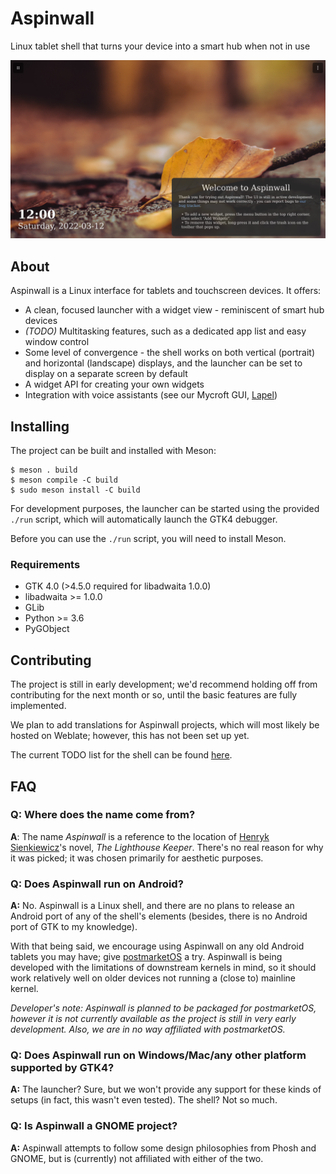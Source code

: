 # Aspinwall

Linux tablet shell that turns your device into a smart hub when not in use

![Launcher screenshot](docs/launcher-screenshot.png)

## About

Aspinwall is a Linux interface for tablets and touchscreen devices. It offers:

- A clean, focused launcher with a widget view - reminiscent of smart hub devices
- *(TODO)* Multitasking features, such as a dedicated app list and easy window control
- Some level of convergence - the shell works on both vertical (portrait) and horizontal (landscape) displays, and the launcher can be set to display on a separate screen by default
- A widget API for creating your own widgets
- Integration with voice assistants (see our Mycroft GUI, [Lapel](https://github.com/aspinwall-ui/lapel))

## Installing

The project can be built and installed with Meson:

```shell
$ meson . build
$ meson compile -C build
$ sudo meson install -C build
```

For development purposes, the launcher can be started using the provided `./run` script, which will automatically launch the GTK4 debugger.

Before you can use the `./run` script, you will need to install Meson.

### Requirements

- GTK 4.0 (>4.5.0 required for libadwaita 1.0.0)
- libadwaita >= 1.0.0
- GLib
- Python >= 3.6
- PyGObject

## Contributing

The project is still in early development; we'd recommend holding off from contributing for the next month or so, until the basic features are fully implemented.

We plan to add translations for Aspinwall projects, which will most likely be hosted on Weblate; however, this has not been set up yet.

The current TODO list for the shell can be found [here](https://github.com/aspinwall-ui/aspinwall/issues/1).

## FAQ

### **Q:** Where does the name come from?

**A**: The name *Aspinwall* is a reference to the location of [Henryk Sienkiewicz](https://en.wikipedia.org/wiki/Henryk_Sienkiewicz)'s novel, *The Lighthouse Keeper*. There's no real reason for why it was picked; it was chosen primarily for aesthetic purposes.

### **Q:** Does Aspinwall run on Android?

**A:** No. Aspinwall is a Linux shell, and there are no plans to release an Android port of any of the shell's elements (besides, there is no Android port of GTK to my knowledge).

With that being said, we encourage using Aspinwall on any old Android tablets you may have; give [postmarketOS](https://postmarketos.org) a try. Aspinwall is being developed with the limitations of downstream kernels in mind, so it should work relatively well on older devices not running a (close to) mainline kernel.

*Developer's note: Aspinwall is planned to be packaged for postmarketOS, however it is not currently available as the project is still in very early development. Also, we are in no way affiliated with postmarketOS.*

### **Q:** Does Aspinwall run on Windows/Mac/any other platform supported by GTK4?

**A:** The launcher? Sure, but we won't provide any support for these kinds of setups (in fact, this wasn't even tested). The shell? Not so much.

### **Q:** Is Aspinwall a GNOME project?

**A:** Aspinwall attempts to follow some design philosophies from Phosh and GNOME, but is (currently) not affiliated with either of the two.
